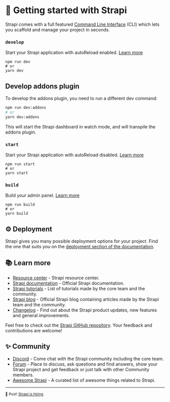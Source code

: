 # 🚀 Getting started with Strapi

Strapi comes with a full featured [Command Line Interface](https://docs.strapi.io/developer-docs/latest/developer-resources/cli/CLI.html) (CLI) which lets you scaffold and manage your project in seconds.

### `develop`

Start your Strapi application with autoReload enabled. [Learn more](https://docs.strapi.io/developer-docs/latest/developer-resources/cli/CLI.html#strapi-develop)

```
npm run dev
# or
yarn dev
```

## Develop addons plugin

To develop the addons plugin, you need to run a different dev command:

```sh
npm run dev:addons
# or
yarn dev:addons
```

This will start the Strapi dashboard in watch mode, and will transpile the addons plugin.

### `start`

Start your Strapi application with autoReload disabled. [Learn more](https://docs.strapi.io/developer-docs/latest/developer-resources/cli/CLI.html#strapi-start)

```
npm run start
# or
yarn start
```

### `build`

Build your admin panel. [Learn more](https://docs.strapi.io/developer-docs/latest/developer-resources/cli/CLI.html#strapi-build)

```
npm run build
# or
yarn build
```

## ⚙️ Deployment

Strapi gives you many possible deployment options for your project. Find the one that suits you on the [deployment section of the documentation](https://docs.strapi.io/developer-docs/latest/setup-deployment-guides/deployment.html).

## 📚 Learn more

-  [Resource center](https://strapi.io/resource-center) - Strapi resource center.
-  [Strapi documentation](https://docs.strapi.io) - Official Strapi documentation.
-  [Strapi tutorials](https://strapi.io/tutorials) - List of tutorials made by the core team and the community.
-  [Strapi blog](https://docs.strapi.io) - Official Strapi blog containing articles made by the Strapi team and the community.
-  [Changelog](https://strapi.io/changelog) - Find out about the Strapi product updates, new features and general improvements.

Feel free to check out the [Strapi GitHub repository](https://github.com/strapi/strapi). Your feedback and contributions are welcome!

## ✨ Community

-  [Discord](https://discord.strapi.io) - Come chat with the Strapi community including the core team.
-  [Forum](https://forum.strapi.io/) - Place to discuss, ask questions and find answers, show your Strapi project and get feedback or just talk with other Community members.
-  [Awesome Strapi](https://github.com/strapi/awesome-strapi) - A curated list of awesome things related to Strapi.

---

<sub>🤫 Psst! [Strapi is hiring](https://strapi.io/careers).</sub>
